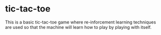 # tic-tac-toe
This is a basic tic-tac-toe game where re-inforcement learning techniques are used so that the machine will learn how to play by playing with itself.
